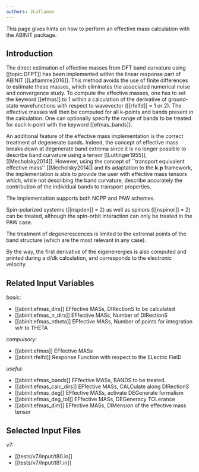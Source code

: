 ```yaml
---
authors: JLaflamme
---
```


<!--
This file is automatically generated by mksite.py. All changes will be lost.
Change the input yaml files or the python code

-->
This page gives hints on how to perform an effective mass calculation with the ABINIT package.

## Introduction

The direct estimation of effective masses from DFT band curvature using
[[topic:DFPT]] has been implemented within the linear response part of ABINIT
[[Laflamme2016]]. This method avoids the use of finite differences to estimate
these masses, which eliminates the associated numerical noise and convergence
study. To compute the effective masses, one has to set the keyword [[efmas]]
to 1 within a calculation of the derivative of ground-state wavefunctions with
respect to wavevector ([[rfelfd]] = 1 or 2). The effective masses will then be
computed for all k-points and bands present in the calculation. One can
optionally specify the range of bands to be treated for each k-point with the
keyword [[efmas_bands]].

An additional feature of the effective mass implementation is the correct
treatment of degenerate bands. Indeed, the concept of effective mass breaks
down at degenerate band extrema since it is no longer possible to describe
band curvature using a tensor [[Luttinger1955]],[[Mecholsky2014]]. However,
using the concept of ``transport equivalent effective mass'' [[Mecholsky2014]]
and its adaptation to the **k.p** framework, the implementation is able to
provide the user with effective mass tensors which, while not describing the
band curvature, describe accurately the contribution of the individual bands
to transport properties.

The implementation supports both NCPP and PAW schemes.

Spin-polarized systems ([[nspden]] = 2) as well as spinors ([[nspinor]] = 2)
can be treated, although the spin-orbit interaction can only be treated in the
PAW case.

The treatment of degenerescences is limited to the extremal points of the band
structure (which are the most relevant in any case).

By the way, the first derivative of the eigenenergies is also computed and
printed during a d/dk calculation, and corresponds to the electronic velocity.



## Related Input Variables

*basic:*

- [[abinit:efmas_dirs]]  EFfective MASs, DIRectionS to be calculated
- [[abinit:efmas_n_dirs]]  EFfective MASs, Number of DIRectionS
- [[abinit:efmas_ntheta]]  EFfective MASs, Number of points for integration w/r to THETA
 
*compulsory:*

- [[abinit:efmas]]  EFfective MASs
- [[abinit:rfelfd]]  Response Function with respect to the ELectric FielD
 
*useful:*

- [[abinit:efmas_bands]]  EFfective MASs, BANDS to be treated.
- [[abinit:efmas_calc_dirs]]  EFfective MASs, CALCulate along DIRectionS
- [[abinit:efmas_deg]]  EFfective MASs, activate DEGenerate formalism
- [[abinit:efmas_deg_tol]]  EFfective MASs, DEGeneracy TOLerance
- [[abinit:efmas_dim]]  EFfective MASs, DIMension of the effective mass tensor
 

## Selected Input Files

*v7:*

- [[tests/v7/Input/t80.in]]
- [[tests/v7/Input/t81.in]]
 

